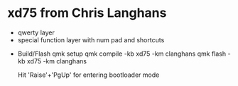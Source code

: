 # xd75 from Chris Langhans

- qwerty layer
- special function layer with num pad and shortcuts 

* Build/Flash
  qmk setup
  qmk compile -kb xd75 -km clanghans
  qmk flash -kb xd75 -km clanghans
  
  Hit 'Raise'+'PgUp' for entering bootloader mode
